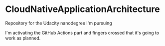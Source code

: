 # CloudNativeApplicationArchitecture
Repository for the Udacity nanodegree I'm pursuing

I'm activating the GitHub Actions part and fingers crossed that it's going to work as planned.
